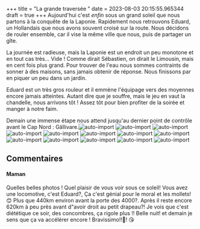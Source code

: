 +++
title = "La grande traversée "
date = 2023-08-03 20:15:55.965344
draft = true
+++
Aujourd'hui c'est _enfin_ sous un grand soleil que nous partons à la conquête de la Laponie. Rapidement nous retrouvons Eduard, un Hollandais que nous avons souvent croisé sur la route. Nous décidons de rouler ensemble, car il vise la même ville que nous, puis de partager un gîte.

La journée est radieuse, mais la Laponie est un endroit un peu monotone et en tout cas très... Vide ! Comme dirait Sébastien, on dirait le Limousin, mais en cent fois plus grand. Pour trouver de l'eau nous sommes contraints de sonner à des maisons, sans jamais obtenir de réponse. Nous finissons par en piquer un peu dans un jardin. 

Eduard est un très gros rouleur et il emmène l'équipage vers des moyennes encore jamais atteintes. Autant dire que je souffre, mais le jeu en vaut la chandelle, nous arrivons tôt ! Assez tôt pour bien profiter de la soirée et manger à notre faim. 

Demain une immense étape nous attend jusqu'au dernier point de contrôle avant le Cap Nord : Gällivare.![auto-import](https://thumbsnap.com/i/a7VUuwuS.jpg)
![auto-import](https://thumbsnap.com/i/ZsW1vh54.jpg)
![auto-import](https://thumbsnap.com/i/8BaE9DJY.jpg)
![auto-import](https://thumbsnap.com/i/smLGd2JS.jpg)
![auto-import](https://thumbsnap.com/i/5Ffdqk2P.jpg)
![auto-import](https://thumbsnap.com/i/3piskKFe.jpg)
![auto-import](https://thumbsnap.com/i/Ey5FQBq9.jpg)
![auto-import](https://thumbsnap.com/i/7Aij5g5T.jpg)
![auto-import](https://thumbsnap.com/i/vjLRcPii.jpg)
![auto-import](https://thumbsnap.com/i/PXPBCQyH.jpg)
![auto-import](https://thumbsnap.com/i/CfaVVucR.jpg)
![auto-import](https://thumbsnap.com/i/5qGDW6Lo.jpg)
![auto-import](https://thumbsnap.com/i/83yfSBMq.jpg)
## Commentaires
#### Maman
Quelles belles photos ! Quel plaisir de vous voir sous ce soleil! Vous avez une locomotive, c'est Eduard?, Ça c'est génial pour le moral et les mollets!😊
Plus que 440km environ avant la porte des 4000?. Après il reste encore 620km à peu près avant d"avoir droit au petit drapeau?!
Je vois que c'est diététique ce soir, des concombres, ça rigole plus !!
Belle nuit! et demain je sens que ça va accélérer encore ! Bravissimo!!🙂!
😘

